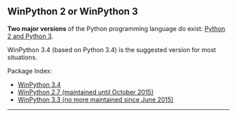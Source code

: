 ## WinPython 2 or WinPython 3

**Two major versions** of the Python programming language do exist: [Python 2 and Python 3](http://wiki.python.org/moin/Python2orPython3).

WinPython 3.4 (based on Python 3.4) is the suggested version for most situations.

Package Index: 
- [WinPython 3.4](PackageIndex_34)
- [WinPython 2.7 (maintained until October 2015)](PackageIndex_27)
- [WinPython 3.3 (no more maintained since June 2015)](PackageIndex_33)


* * *

